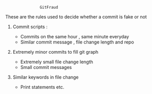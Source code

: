                    GitFraud

These are the rules used to decide whether a commit is fake or not

1.  Commit scripts :

    - Commits on the same hour , same minute everyday
    - Similar commit message , file change length and repo

2.  Extremely minor commits to fill git graph

    - Extremely small file change length
    - Small commit messages

3.  Similar keywords in file change
    - Print statements etc.
